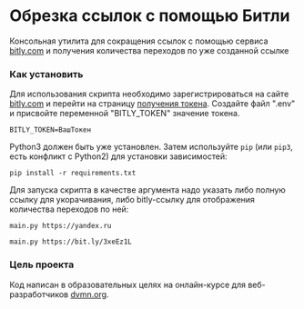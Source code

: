 # Обрезка ссылок с помощью Битли

Консольная утилита для сокращения ссылок с помощью сервиса [bitly.com](https://bitly.com/) и получения количества переходов по уже созданной ссылке

### Как установить

Для использования скрипта необходимо зарегистрироваться на сайте [bitly.com](https://bitly.com/)
и перейти на страницу [получения токена](https://bitly.is/accesstoken).
Создайте файл ".env" и присвойте переменной "BITLY_TOKEN" значение токена.
```
BITLY_TOKEN=ВашТокен
```

Python3 должен быть уже установлен. 
Затем используйте `pip` (или `pip3`, есть конфликт с Python2) для установки зависимостей:
```
pip install -r requirements.txt
```

Для запуска скрипта в качестве аргумента надо указать либо полную ссылку
для укорачивания, либо bitly-ссылку для отображения количества переходов по ней:
````
main.py https://yandex.ru

main.py https://bit.ly/3xeEz1L
````

### Цель проекта

Код написан в образовательных целях на онлайн-курсе для веб-разработчиков [dvmn.org](https://dvmn.org/).